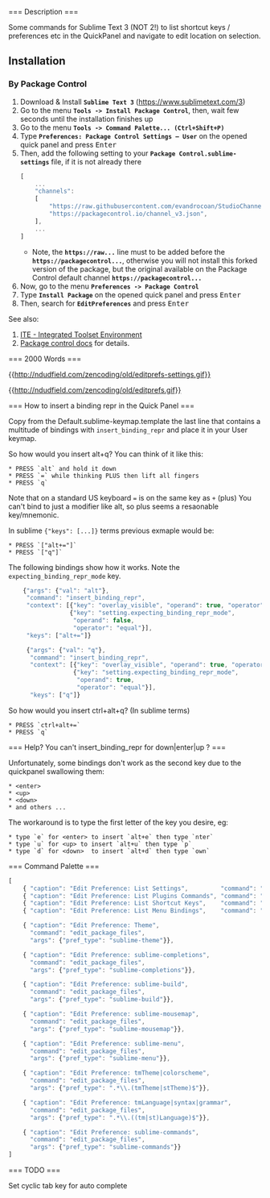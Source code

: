 === Description ===

Some commands for Sublime Text 3 (NOT 2!) to list shortcut keys / preferences
etc in the QuickPanel and navigate to edit location on selection.


## Installation

### By Package Control

1. Download & Install **`Sublime Text 3`** (https://www.sublimetext.com/3)
1. Go to the menu **`Tools -> Install Package Control`**, then,
   wait few seconds until the installation finishes up
1. Go to the menu **`Tools -> Command Palette...
   (Ctrl+Shift+P)`**
1. Type **`Preferences:
   Package Control Settings – User`** on the opened quick panel and press <kbd>Enter</kbd>
1. Then,
   add the following setting to your **`Package Control.sublime-settings`** file, if it is not already there
   ```js
   [
       ...
       "channels":
       [
           "https://raw.githubusercontent.com/evandrocoan/StudioChannel/master/channel.json",
           "https://packagecontrol.io/channel_v3.json",
       ],
       ...
   ]
   ```
   * Note,
     the **`https://raw...`** line must to be added before the **`https://packagecontrol...`**,
     otherwise you will not install this forked version of the package,
     but the original available on the Package Control default channel **`https://packagecontrol...`**
1. Now,
   go to the menu **`Preferences -> Package Control`**
1. Type **`Install Package`** on the opened quick panel and press <kbd>Enter</kbd>
1. Then,
search for **`EditPreferences`** and press <kbd>Enter</kbd>

See also:
1. [ITE - Integrated Toolset Environment](https://github.com/evandrocoan/ITE)
1. [Package control docs](https://packagecontrol.io/docs/usage) for details.


=== 2000 Words ===

{{http://ndudfield.com/zencoding/old/editprefs-settings.gif}}

{{http://ndudfield.com/zencoding/old/editprefs.gif}}

=== How to insert a binding repr in the Quick Panel ===

Copy from the Default.sublime-keymap.template the last line that contains a
multitude of bindings with `insert_binding_repr` and place it in your User
keymap.


So how would you insert alt+q? You can think of it like this:

    * PRESS `alt` and hold it down
    * PRESS `=` while thinking PLUS then lift all fingers
    * PRESS `q`

Note that on a standard US keyboard `=` is on the same key as `+` (plus)  You
can't bind to just a modifier like alt, so plus seems a resaonable key/mnemonic.

In sublime `{"keys": [...]}` terms previous exmaple would be:

    * PRESS `["alt+="]`
    * PRESS `["q"]`

The following bindings show how it works.
Note the `expecting_binding_repr_mode` key.

```js
    {"args": {"val": "alt"},
     "command": "insert_binding_repr",
     "context": [{"key": "overlay_visible", "operand": true, "operator": "equal"},
                 {"key": "setting.expecting_binding_repr_mode",
                  "operand": false,
                  "operator": "equal"}],
     "keys": ["alt+="]}
```

```js
     {"args": {"val": "q"},
      "command": "insert_binding_repr",
      "context": [{"key": "overlay_visible", "operand": true, "operator": "equal"},
                  {"key": "setting.expecting_binding_repr_mode",
                   "operand": true,
                   "operator": "equal"}],
      "keys": ["q"]}
```

So how would you insert ctrl+alt+q? (In sublime terms)

    * PRESS `ctrl+alt+=`
    * PRESS `q`

=== Help? You can't insert_binding_repr for down|enter|up ? ===

Unfortunately, some bindings don't work as the second key due to the quickpanel
swallowing them:

    * <enter>
    * <up>
    * <down>
    * and others ...

The workaround is to type the first letter of the key you desire, eg:

    * type `e` for <enter> to insert `alt+e` then type `nter`
    * type `u` for <up> to insert `alt+u` then type `p`
    * type `d` for <down>  to insert `alt+d` then type `own`

=== Command Palette ===

```js
[
    { "caption": "Edit Preference: List Settings",         "command": "list_settings"},
    { "caption": "Edit Preference: List Plugins Commands", "command": "list_commands" },
    { "caption": "Edit Preference: List Shortcut Keys",    "command": "list_shortcut_keys"},
    { "caption": "Edit Preference: List Menu Bindings",    "command": "list_menu_bindings"},

    { "caption": "Edit Preference: Theme",
      "command": "edit_package_files",
      "args": {"pref_type": "sublime-theme"}},

    { "caption": "Edit Preference: sublime-completions",
      "command": "edit_package_files",
      "args": {"pref_type": "sublime-completions"}},

    { "caption": "Edit Preference: sublime-build",
      "command": "edit_package_files",
      "args": {"pref_type": "sublime-build"}},

    { "caption": "Edit Preference: sublime-mousemap",
      "command": "edit_package_files",
      "args": {"pref_type": "sublime-mousemap"}},

    { "caption": "Edit Preference: sublime-menu",
      "command": "edit_package_files",
      "args": {"pref_type": "sublime-menu"}},

    { "caption": "Edit Preference: tmTheme|colorscheme",
      "command": "edit_package_files",
      "args": {"pref_type": ".*\\.(tmTheme|stTheme)$"}},

    { "caption": "Edit Preference: tmLanguage|syntax|grammar",
      "command": "edit_package_files",
      "args": {"pref_type": ".*\\.((tm|st)Language)$"}},

    { "caption": "Edit Preference: sublime-commands",
      "command": "edit_package_files",
      "args": {"pref_type": "sublime-commands"}}
]
```

=== TODO ===

Set cyclic tab key for auto complete

